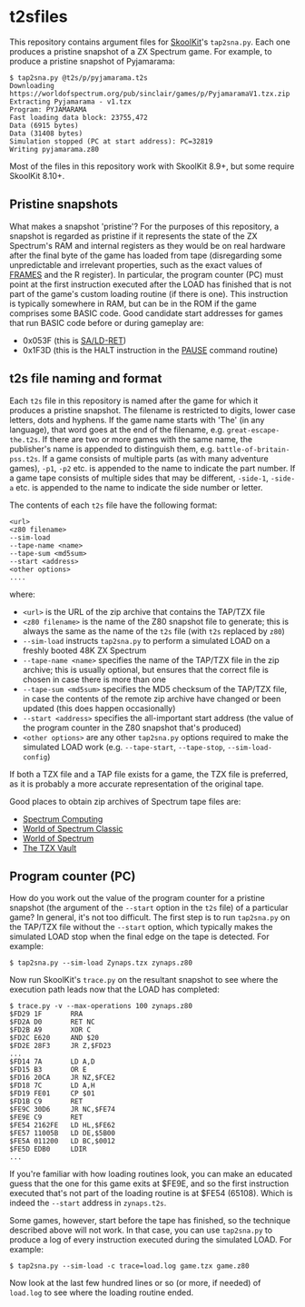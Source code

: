 t2sfiles
========

This repository contains argument files for
[SkoolKit](https://github.com/skoolkid/skoolkit)'s `tap2sna.py`. Each one
produces a pristine snapshot of a ZX Spectrum game. For example, to produce a
pristine snapshot of Pyjamarama:

    $ tap2sna.py @t2s/p/pyjamarama.t2s
    Downloading https://worldofspectrum.org/pub/sinclair/games/p/PyjamaramaV1.tzx.zip
    Extracting Pyjamarama - v1.tzx
    Program: PYJAMARAMA
    Fast loading data block: 23755,472
    Data (6915 bytes)
    Data (31408 bytes)
    Simulation stopped (PC at start address): PC=32819
    Writing pyjamarama.z80

Most of the files in this repository work with SkoolKit 8.9+, but some require
SkoolKit 8.10+.

Pristine snapshots
------------------

What makes a snapshot 'pristine'? For the purposes of this repository, a
snapshot is regarded as pristine if it represents the state of the ZX
Spectrum's RAM and internal registers as they would be on real hardware after
the final byte of the game has loaded from tape (disregarding some
unpredictable and irrelevant properties, such as the exact values of
[FRAMES](https://skoolkid.github.io/rom/asm/5C78.html) and the R register).
In particular, the program counter (PC) must point at the first instruction
executed after the LOAD has finished that is not part of the game's custom
loading routine (if there is one). This instruction is typically somewhere in
RAM, but can be in the ROM if the game comprises some BASIC code. Good
candidate start addresses for games that run BASIC code before or during
gameplay are:

* 0x053F (this is [SA/LD-RET](https://skoolkid.github.io/rom/asm/053F.html))
* 0x1F3D (this is the HALT instruction in the
  [PAUSE](https://skoolkid.github.io/rom/asm/1F3A.html) command routine)

t2s file naming and format
--------------------------

Each `t2s` file in this repository is named after the game for which it
produces a pristine snapshot. The filename is restricted to digits, lower case
letters, dots and hyphens. If the game name starts with 'The' (in any
language), that word goes at the end of the filename, e.g.
`great-escape-the.t2s`. If there are two or more games with the same name, the
publisher's name is appended to distinguish them, e.g.
`battle-of-britain-pss.t2s`. If a game consists of multiple parts (as with many
adventure games), `-p1`, `-p2` etc. is appended to the name to indicate the
part number. If a game tape consists of multiple sides that may be different,
`-side-1`, `-side-a` etc. is appended to the name to indicate the side number
or letter.

The contents of each `t2s` file have the following format:

    <url>
    <z80 filename>
    --sim-load
    --tape-name <name>
    --tape-sum <md5sum>
    --start <address>
    <other options>
    ....

where:

* `<url>` is the URL of the zip archive that contains the TAP/TZX file
* `<z80 filename>` is the name of the Z80 snapshot file to generate; this is
  always the same as the name of the `t2s` file (with `t2s` replaced by `z80`)
* `--sim-load` instructs `tap2sna.py` to perform a simulated LOAD on a freshly
  booted 48K ZX Spectrum
* `--tape-name <name>` specifies the name of the TAP/TZX file in the zip
  archive; this is usually optional, but ensures that the correct file is
  chosen in case there is more than one
* `--tape-sum <md5sum>` specifies the MD5 checksum of the TAP/TZX file, in case
  the contents of the remote zip archive have changed or been updated (this
  does happen occasionally)
* `--start <address>` specifies the all-important start address (the value of
  the program counter in the Z80 snapshot that's produced)
* `<other options>` are any other `tap2sna.py` options required to make the
  simulated LOAD work (e.g. `--tape-start`, `--tape-stop`, `--sim-load-config`)

If both a TZX file and a TAP file exists for a game, the TZX file is preferred,
as it is probably a more accurate representation of the original tape.

Good places to obtain zip archives of Spectrum tape files are:

* [Spectrum Computing](https://spectrumcomputing.co.uk/)
* [World of Spectrum Classic](https://worldofspectrum.net/archive/)
* [World of Spectrum](https://worldofspectrum.org/archive)
* [The TZX Vault](https://tzxvault.org/)

Program counter (PC)
--------------------

How do you work out the value of the program counter for a pristine snapshot
(the argument of the `--start` option in the `t2s` file) of a particular game?
In general, it's not too difficult. The first step is to run `tap2sna.py` on
the TAP/TZX file without the `--start` option, which typically makes the
simulated LOAD stop when the final edge on the tape is detected. For example:

    $ tap2sna.py --sim-load Zynaps.tzx zynaps.z80

Now run SkoolKit's `trace.py` on the resultant snapshot to see where the
execution path leads now that the LOAD has completed:

    $ trace.py -v --max-operations 100 zynaps.z80
    $FD29 1F       RRA
    $FD2A D0       RET NC
    $FD2B A9       XOR C
    $FD2C E620     AND $20
    $FD2E 28F3     JR Z,$FD23
    ...
    $FD14 7A       LD A,D
    $FD15 B3       OR E
    $FD16 20CA     JR NZ,$FCE2
    $FD18 7C       LD A,H
    $FD19 FE01     CP $01
    $FD1B C9       RET
    $FE9C 30D6     JR NC,$FE74
    $FE9E C9       RET
    $FE54 2162FE   LD HL,$FE62
    $FE57 11005B   LD DE,$5B00
    $FE5A 011200   LD BC,$0012
    $FE5D EDB0     LDIR
    ...

If you're familiar with how loading routines look, you can make an educated
guess that the one for this game exits at $FE9E, and so the first instruction
executed that's not part of the loading routine is at $FE54 (65108). Which is
indeed the `--start` address in `zynaps.t2s`.

Some games, however, start before the tape has finished, so the technique
described above will not work. In that case, you can use `tap2sna.py` to
produce a log of every instruction executed during the simulated LOAD. For
example:

    $ tap2sna.py --sim-load -c trace=load.log game.tzx game.z80

Now look at the last few hundred lines or so (or more, if needed) of `load.log`
to see where the loading routine ended.

